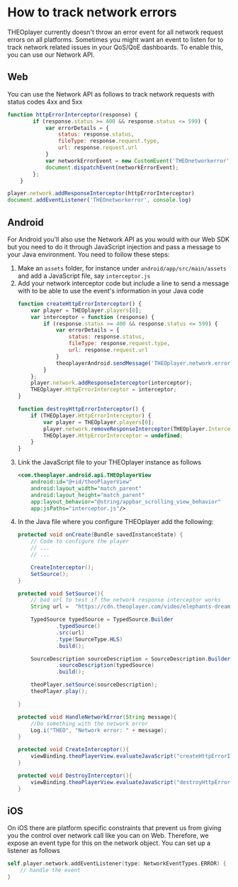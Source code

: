 # How to track network errors

THEOplayer currently doesn't throw an error event for all network request errors on all platforms. Sometimes you might want an event to listen for to track network related issues in your QoS/QoE dashboards. To enable this, you can use our Network API. 

## Web

You can use the Network API as follows to track network requests with status codes 4xx and 5xx

```js
function httpErrorInterceptor(response) {
        if (response.status >= 400 && response.status <= 599) {
            var errorDetails = {
                status: response.status,
                fileType: response.request.type,
                url: response.request.url
            }
            var networkErrorEvent = new CustomEvent('THEOnetworkerror', { detail: errorDetails });
            document.dispatchEvent(networkErrorEvent);
        };
    }

player.network.addResponseInterceptor(httpErrorInterceptor)
document.addEventListener('THEOnetworkerror', console.log)
```

## Android

For Android you'll also use the Network API as you would with our Web SDK but you need to do it through JavaScript injection and pass a message to your Java environment. You need to follow these steps: 

1. Make an `assets` folder, for instance under `android/app/src/main/assets` and add a JavaScript file, say `interceptor.js` 
2. Add your network interceptor code but include a line to send a message with to be able to use the event's information in your Java code
    ```js
    function createHttpErrorInterceptor() {
        var player = THEOplayer.players[0];
        var interceptor = function (response) {
            if (response.status >= 400 && response.status <= 599) {
                var errorDetails = {
                    status: response.status,
                    fileType: response.request.type,
                    url: response.request.url
                }
                theoplayerAndroid.sendMessage('THEOplayer.network.error', JSON.stringify(errorDetails));
            }
        };
        player.network.addResponseInterceptor(interceptor);
        THEOplayer.HttpErrorInterceptor = interceptor;
    }

    function destroyHttpErrorInterceptor() {
        if (THEOplayer.HttpErrorInterceptor) {
            var player = THEOplayer.players[0];
            player.network.removeResponseInterceptor(THEOplayer.Interceptor_404);
            THEOplayer.HttpErrorInterceptor = undefined;
        }
    }
    ```
3. Link the JavaScript file to your THEOplayer instance as follows
    ```xml
    <com.theoplayer.android.api.THEOplayerView
        android:id="@+id/theoPlayerView"
        android:layout_width="match_parent"
        android:layout_height="match_parent"
        app:layout_behavior="@string/appbar_scrolling_view_behavior"
        app:jsPaths="interceptor.js"/>
    ```
4. In the Java file where you configure THEOplayer add the following:
    ```java
    protected void onCreate(Bundle savedInstanceState) {
        // Code to configure the player
        // ...
        // ...

        CreateInterceptor();
        SetSource();
    }

    protected void SetSource(){
        // bad url to test if the network response interceptor works
        String url =  "https://cdn.theoplayer.com/video/elephants-dream/playlist2.m3u8";

        TypedSource typedSource = TypedSource.Builder
                .typedSource()
                .src(url)
                .type(SourceType.HLS)
                .build();

        SourceDescription sourceDescription = SourceDescription.Builder
                .sourceDescription(typedSource)
                .build();

        theoPlayer.setSource(sourceDescription);
        theoPlayer.play();

    }

    protected void HandleNetworkError(String message){
        //Do something with the network error
        Log.i("THEO", "Network error: " + message);
    }

    protected void CreateInterceptor(){
        viewBinding.theoPlayerView.evaluateJavaScript("createHttpErrorInterceptor();", null);
    }

    protected void DestroyInterceptor(){
        viewBinding.theoPlayerView.evaluateJavaScript("destroyHttpErrorInterceptor();", null);
    }

    ```

## iOS

On iOS there are platform specific constraints that prevent us from giving you the control over network call like you can on Web. Therefore, we expose an event type for this on the network object. You can set up a listener as follows

```swift
self.player.network.addEventListener(type: NetworkEventTypes.ERROR) { (everror) in
    // handle the event
}
```
